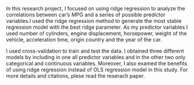 In this research project, I focused on using ridge regression to analyze the correlations between car’s MPG and a series of possible predictor variables.I used the ridge regression method to generate the most stable regression model with the best ridge
parameter. As my predictor variables I used number of cylinders, engine displacement, horsepower, weight of the vehicle, acceleration time, origin country and the year of the car. 

I used cross-validation to train and test the data. I obtained three different models by including in one all predictor variables and in the other two only categorical and continuous variables. Moreover, I also examed the benefits of using ridge regression instead of OLS regression model in this study. For more details and citations, plese read the reserach paper.
 
